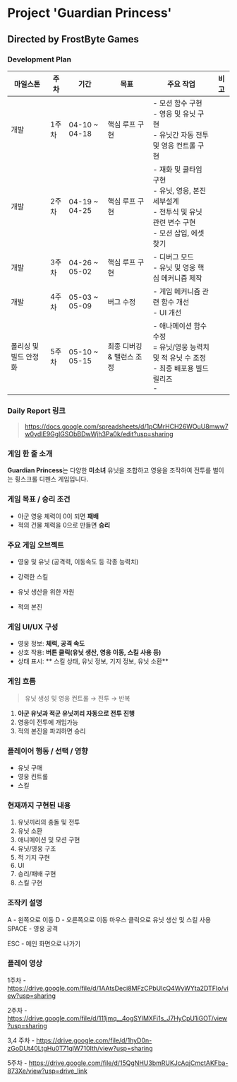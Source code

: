 # Project 'Guardian Princess' 
## Directed by FrostByte Games

### Development Plan

| 마일스톤 | 주차 | 기간 | 목표 | 주요 작업 | 비고 |
|----------|------|-------|-------|------------|------|
| 개발 | 1주차 | 04-10 ~ 04-18 | 핵심 루프 구현 | - 모션 함수 구현<br>- 영웅 및 유닛 구현<br>- 유닛간 자동 전투 및 영웅 컨트롤 구현 |  |
| 개발 | 2주차 | 04-19 ~ 04-25 | 핵심 루프 구현 | - 재화 및 쿨타임 구현<br>- 유닛, 영웅, 본진 세부설계 <br>- 전투식 및 유닛 관련 변수 구현<br>- 모션 삽입, 에셋 찾기  |  |
| 개발 | 3주차 | 04-26 ~ 05-02 |핵심 루프 구현 | - 디버그 모드<br>- 유닛 및 영웅 핵심 메커니즘 제작|  |
| 개발 | 4주차 | 05-03 ~ 05-09 | 버그 수정| - 게임 메커니즘 관련 함수 개선<br> -  UI 개선|  |
| 폴리싱 및 빌드 안정화 | 5주차 | 05-10 ~ 05-15 | 최종 디버깅 & 밸런스 조정 | - 애나메이션 함수 수정 <br> = 유닛/영웅 능력치 및 적 유닛 수 조정<br> - 최종 배포용 빌드 릴리즈<br>-  |  |

### Daily Report 링크

> https://docs.google.com/spreadsheets/d/1pCMrHCH26WOuU8mww7w0ydIE9GglGSObBDwWjh3Pa0k/edit?usp=sharing

### 게임 한 줄 소개

**Guardian Princess**는 다양한 **미소녀** 유닛을 조합하고 영웅을 조작하여 전투를 벌이는 횡스크롤 디펜스 게임입니다.

### 게임 목표 / 승리 조건

- 아군 영웅 체력이 0이 되면 **패배**
- 적의 건물 체력을 0으로 만들면 **승리**

### 주요 게임 오브젝트

- 영웅 및 유닛 (공격력, 이동속도 등 각종 능력치)
  
- 강력한 스킬
  
- 유닛 생산을 위한 자원
  
- 적의 본진

### 게임 UI/UX 구성

- 영웅 정보: **체력, 공격 속도**
- 상호 작용: **버튼 클릭(유닛 생산, 영웅 이동, 스킬 사용 등)**
- 상태 표시: ** 스킬 상태, 유닛 정보, 기지 정보, 유닛 소환**

### 게임 흐름

> 유닛 생성 및 영웅 컨트롤 → 전투 → 반복

1. **아군 유닛과 적군 유닛끼리 자동으로 전투 진행**
2. 영웅이 전투에 개입가능
3. 적의 본진을 파괴하면 승리

### 플레이어 행동 / 선택 / 영향

- 유닛 구매
- 영웅 컨트롤
- 스킬

### 현재까지 구현된 내용

1. 유닛끼리의 충돌 및 전투
2. 유닛 소환 
3. 애니메이션 및 모션 구현
4. 유닛/영웅 구조
5. 적 기지 구현
6. UI
7. 승리/패배 구현
8. 스킬 구현

### 조작키 설명

A - 왼쪽으로 이동
D - 오른쪽으로 이동
마우스 클릭으로 유닛 생산 및 스킬 사용
SPACE - 영웅 공격

ESC - 메인 화면으로 나가기


### 플레이 영상

1주차 - https://drive.google.com/file/d/1AAtsDeci8MFzCPbUIcQ4WyWYta2DTFIo/view?usp=sharing

2주차 - https://drive.google.com/file/d/111jmq__4ogSYlMXFi1s_J7HyCpU1iGOT/view?usp=sharing

3,4 주차 - https://drive.google.com/file/d/1hyD0n-zGoDUt40LtgHu0T71qlW710Ith/view?usp=sharing

5주차 - https://drive.google.com/file/d/15QgNHU3bmRUKJcAqjCmctAKFba-873Xe/view?usp=drive_link
